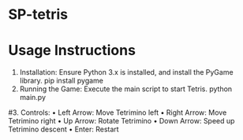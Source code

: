 # SP-tetris
# Usage Instructions
1.	Installation: Ensure Python 3.x is installed, and install the PyGame library.
pip install pygame
2.	Running the Game: Execute the main script to start Tetris.
python main.py

#3.	Controls:
•	Left Arrow: Move Tetrimino left
•	Right Arrow: Move Tetrimino right
•	Up Arrow: Rotate Tetrimino
•	Down Arrow: Speed up Tetrimino descent
•	Enter: Restart
